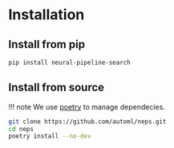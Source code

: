 # Installation

## Install from pip

```bash
pip install neural-pipeline-search
```

## Install from source

!!! note
    We use [poetry](https://python-poetry.org/docs/) to manage dependecies.

```bash
git clone https://github.com/automl/neps.git
cd neps
poetry install --no-dev
```